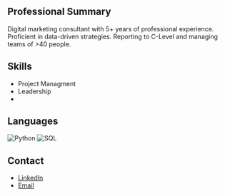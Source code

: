 ## Professional Summary 
Digital marketing consultant with 5+ years of professional experience. Proficient in data-driven strategies. Reporting to C-Level and managing teams of >40 people. 

## Skills
- Project Managment
- Leadership
- 

## Languages 
![Python](https://img.shields.io/badge/Python-3776AB?style=for-the-badge&logo=python&logoColor=white)
![SQL](https://img.shields.io/badge/SQL-4479A1?style=for-the-badge&logo=postgresql&logoColor=white)


## Contact 
- [LinkedIn](https://www.linkedin.com/in/crismosquerav/)
- [Email](mailto:cris.mosquera.v@gmail.com)




<!--
**crismosquerav/crismosquerav** is a ✨ _special_ ✨ repository because its `README.md` (this file) appears on your GitHub profile.

Here are some ideas to get you started:

- 🔭 I’m currently working on ...
- 🌱 I’m currently learning ...
- 👯 I’m looking to collaborate on ...
- 🤔 I’m looking for help with ...
- 💬 Ask me about ...
- 📫 How to reach me: ...
- 😄 Pronouns: ...
- ⚡ Fun fact: ...
-->
